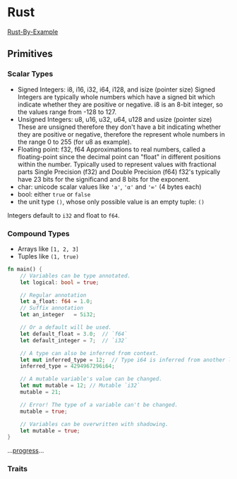 # Rust

[Rust-By-Example](https://doc.rust-lang.org/rust-by-example)

## Primitives

### Scalar Types

* Signed Integers: i8, i16, i32, i64, i128, and isize (pointer size)
    Signed Integers are typically whole numbers which have a
    signed bit which indicate whether they are positive or
    negative. i8 is an 8-bit integer, so the values range
    from -128 to 127.
* Unsigned Integers: u8, u16, u32, u64, u128 and usize (pointer size)
    These are unsigned therefore they don't have a bit indicating
    whether they are positive or negative, therefore the represent
    whole numbers in the range 0 to 255 (for u8 as example).
* Floating point: f32, f64
    Approximations to real numbers, called a floating-point
    since the decimal point can "float" in different positions
    within the number. Typically used to represent values with
    fractional parts
    Single Precision (f32) and Double Precision (f64)
    f32's typically have 23 bits for the significand and 8 bits
    for the exponent.
* char: unicode scalar values like `'a'`, `'α'` and `'∞'` (4 bytes each)
* bool: either `true` or `false`
* the unit type `()`, whose only possible value is an empty tuple: `()`

Integers default to `i32` and float to `f64`.


### Compound Types

* Arrays like `[1, 2, 3]`
* Tuples like `(1, true)`

```rust
fn main() {
    // Variables can be type annotated.
    let logical: bool = true;

    // Regular annotation
    let a_float: f64 = 1.0;
    // Suffix annotation
    let an_integer   = 5i32;

    // Or a default will be used.
    let default_float = 3.0;  // `f64`
    let default_integer = 7;  // `i32`

    // A type can also be inferred from context.
    let mut inferred_type = 12;  // Type i64 is inferred from another line.
    inferred_type = 4294967296i64;

    // A mutable variable's value can be changed.
    let mut mutable = 12; // Mutable `i32`
    mutable = 21;

    // Error! The type of a variable can't be changed.
    mutable = true;

    // Variables can be overwritten with shadowing.
    let mutable = true;
}
```

...[progress](https://doc.rust-lang.org/rust-by-example/custom_types/enum/enum_use.html)...


### Traits
